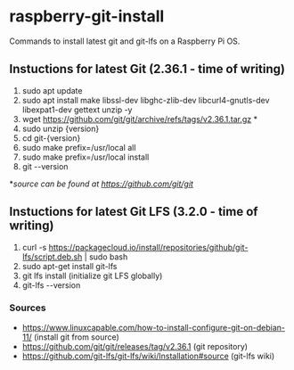# raspberry-git-install
Commands to install latest git and git-lfs on a Raspberry Pi OS.

## Instuctions for latest Git (2.36.1 - time of writing)
1. sudo apt update
2. sudo apt install make libssl-dev libghc-zlib-dev libcurl4-gnutls-dev libexpat1-dev gettext unzip -y
4. wget https://github.com/git/git/archive/refs/tags/v2.36.1.tar.gz *
5. sudo unzip {version}
6. cd git-{version}
7. sudo make prefix=/usr/local all
8. sudo make prefix=/usr/local install
9. git --version

**source can be found at https://github.com/git/git*

## Instuctions for latest Git LFS (3.2.0 - time of writing)
1. curl -s https://packagecloud.io/install/repositories/github/git-lfs/script.deb.sh | sudo bash
2. sudo apt-get install git-lfs
3. git lfs install (initialize git LFS globally)
4. git-lfs --version

### Sources
- https://www.linuxcapable.com/how-to-install-configure-git-on-debian-11/ (install git from source)
- https://github.com/git/git/releases/tag/v2.36.1 (git repository)
- https://github.com/git-lfs/git-lfs/wiki/Installation#source (git-lfs wiki)

